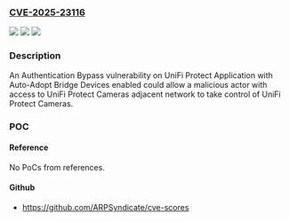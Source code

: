 ### [CVE-2025-23116](https://cve.mitre.org/cgi-bin/cvename.cgi?name=CVE-2025-23116)
![](https://img.shields.io/static/v1?label=Product&message=UniFi%20Protect%20Application&color=blue)
![](https://img.shields.io/static/v1?label=Version&message=5.2.49%3C%205.2.49%20&color=brighgreen)
![](https://img.shields.io/static/v1?label=Vulnerability&message=n%2Fa&color=brighgreen)

### Description

An Authentication Bypass vulnerability on UniFi Protect Application with Auto-Adopt Bridge Devices enabled could allow a malicious actor with access to UniFi Protect Cameras adjacent network to take control of UniFi Protect Cameras.

### POC

#### Reference
No PoCs from references.

#### Github
- https://github.com/ARPSyndicate/cve-scores

